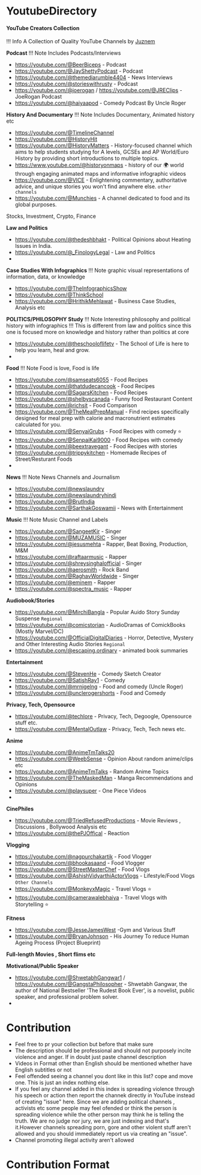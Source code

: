 # YoutubeDirectory
#### YouTube Creators Collection
!!! Info A Collection of Quality YouTube Channels by [Juznem](https://t.me/juznem) 

**Podcast**
!!! Note Includes Podcasts/Interviews
- https://youtube.com/@BeerBiceps - Podcast 
- https://youtube.com/@JayShettyPodcast - Podcast 
- https://youtube.com/@themediarumble4404 - News Interviews
- https://youtube.com/@storieswithrusty - Podcast
- https://youtube.com/@joerogan / https://youtube.com/@JREClips - JoeRogan Podcast
- https://youtube.com/@haiyaapod - Comedy Podcast By Uncle Roger

**History And Documentary** 
!!! Note Includes Documentary, Animated history etc
- https://youtube.com/@TimelineChannel
- https://youtube.com/@HistoryHit
- https://youtube.com/@HistoryMatters - History-focused channel which aims to help students studying for A levels, GCSEs and AP World/Euro History by providing short introductions to multiple topics.
- https://www.youtube.com/@historyonmaps - history of our 🌍 world through engaging animated maps and informative infographic videos
- https://youtube.com/@VICE - Enlightening commentary, authoritative advice, and unique stories you won't find anywhere else. `other channels`
- https://youtube.com/@Munchies - A channel dedicated to food and its global purposes.

Stocks, Investment, Crypto, Finance

**Law and Politics**
- https://youtube.com/@thedeshbhakt - Political Opinions about Heating Issues in India.
- https://youtube.com/@_FinologyLegal - Law and Politics
- 


**Case Studies With Infographics**
!!! Note graphic visual representations of information, data, or knowledge
- https://youtube.com/@TheInfographicsShow
- https://youtube.com/@ThinkSchool
- https://youtube.com/@HrithikMehlawat - Business Case Studies, Analysis etc

**POLITICS/PHILOSOPHY Study**
!!! Note Interesting philosophy and political history with infographics
!!! This is different from law and politics since this one is focused more on knowledge and history rather than politics at core 
- https://youtube.com/@theschooloflifetv - The School of Life is here to help you learn, heal and grow.
- 


**Food**
!!! Note Food is love, Food is life
- https://youtube.com/@samseats6055 - Food Recipes
- https://youtube.com/@thatdudecancook - Food Recipes
- https://youtube.com/@SagarsKitchen - Food Recipes
- https://youtube.com/@shelbyscanada - Funny food Restaurant Content 
- https://youtube.com/@richsit - Food Comparison
- https://youtube.com/@TheMealPrepManual - Find recipes specifically designed for meal prep with calorie and macronutrient estimates calculated for you.
- https://youtube.com/@SenyaiGrubs - Food Recipes with comedy ⭐
- https://youtube.com/@SenpaiKai9000 - Food Recipes with comedy
- https://youtube.com/@beextravegant - Food Recipes with stories
- https://youtube.com/@trippykitchen - Homemade Recipes of Street/Resturant Foods
- 


**News**
!!! Note News Channels and Journalism
- https://youtube.com/@newslaundry
- https://youtube.com/@newslaundryhindi
- https://youtube.com/@BrutIndia
- https://youtube.com/@SarthakGoswamii - News with Entertainment

**Music**
!!! Note Music Channel and Labels
- https://youtube.com/@SangeetKir - Singer 
- https://youtube.com/@MUZAMUSIC - Singer
- https://youtube.com/@jesusmehta - Rapper, Beat Boxing, Production, M&M
- https://youtube.com/@raftaarmusic - Rapper
- https://youtube.com/@shreysinghalofficial - Singer
- https://youtube.com/@aerosmith - Rock Band
- https://youtube.com/@RaghavWorldwide - Singer 
- https://youtube.com/@eminem - Rapper
- https://youtube.com/@spectra_music - Rapper

**Audiobook/Stories**
- https://youtube.com/@MirchiBangla - Popular Auido Story Sunday Suspense `Regional`
- https://youtube.com/@comicstorian - AudioDramas of ComickBooks (Mostly Marvel/DC)
- https://youtube.com/@OfficialDigitalDiaries - Horror, Detective, Mystery and Other Interesting Audio Stories `Regional`
- https://youtube.com/@escaping.ordinary - animated book summaries



**Entertainment**
- https://youtube.com/@StevenHe - Comedy Sketch Creator
- https://youtube.com/@SatishRay1 - Comedy
- https://youtube.com/@mrnigelng - Food and comedy (Uncle Roger)
- https://youtube.com/@unclerogershorts - Food and Comedy


**Privacy, Tech, Opensource**
- https://youtube.com/@techlore - Privacy, Tech, Degoogle, Opensource stuff etc.
- https://youtube.com/@MentalOutlaw - Privacy, Tech, Tech news etc.

**Anime**
- https://youtube.com/@AnimeTmTalks20
- https://youtube.com/@WeebSense - Opinion About random anime/clips etc
- https://youtube.com/@AnimeTmTalks - Random Anime Topics 
- https://youtube.com/@TheMaskedMan - Manga Recommendations and Opinions
- https://youtube.com/@playsuper - One Piece Videos
- 

**CinePhiles**
- https://youtube.com/@TriedRefusedProductions - Movie Reviews , Discussions , Bollywood Analysis etc
- https://youtube.com/@thePJOffical - Reaction 


**Vlogging**

- https://youtube.com/@nagpurchakartik - Food Vlogger
- https://youtube.com/@bhookasaand - Food Vlogger
- https://youtube.com/@StreetMasterChef - Food Vlogs
- https://youtube.com/@AshishVidyarthiActorVlogs - Lifestyle/Food Vlogs `Other Channels`
- https://youtube.com/@MonkeyxMagic - Travel Vlogs ⭐
- https://youtube.com/@camerawalebhaiya - Travel Vlogs with Storytelling ⭐

**Fitness**

- https://youtube.com/@JesseJamesWest -Gym and Various Stuff
- https://youtube.com/@BryanJohnson - His Journey To reduce Human Ageing Process (Project Blueprint)

**Full-length Movies , Short flims etc**

**Motivational/Public Speaker**
- https://youtube.com/@ShwetabhGangwar1 / https://youtube.com/@GangstaPhilosopher - Shwetabh Gangwar, the author of National Bestseller 'The Rudest Book Ever', is a novelist, public speaker, and professional problem solver. 
-

# Contribution 

- Feel free to pr your collection but before that make sure
- The description should be professional and should not purposely incite violence and anger. If in doubt just paste channel description
- Videos in Format other than English should be mentioned whether have English subtitles or not
- Feel offended seeing a channel you dont like in this list? cope and move one. This is just an index nothing else.
- If you feel any channel added in this index is spreading violence through his speech or action then report the channek directly in YouTube instead of creating "issue" here. Since we are adding political channels , activists etc some people may feel ofended or think the person is spreading violence while the other person may think he is telling the truth. We are no judge nor jury, we are just indexing and that's it.However channels spreading porn, gore and other violent stuff aren't allowed and you should immediately report us via creating an "issue".
- Channel promoting illegal activity aren't allowed 

# Contribution Format 
